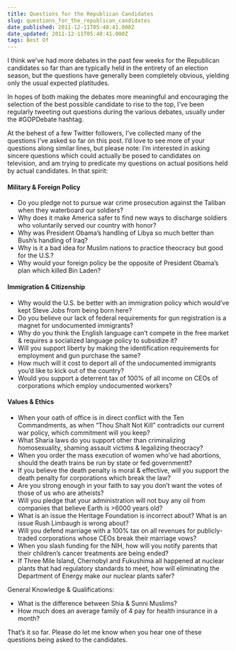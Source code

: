 ```yaml
---
title: Questions for the Republican Candidates
slug: questions_for_the_republican_candidates
date_published: 2011-12-11T05:48:41.000Z
date_updated: 2011-12-11T05:48:41.000Z
tags: Best Of
---
```


I think we’ve had more debates in the past few weeks for the Republican candidates so far than are typically held in the entirety of an election season, but the questions have generally been completely obvious, yielding only the usual expected platitudes.

In hopes of both making the debates more meaningful and encouraging the selection of the best possible candidate to rise to the top, I’ve been regularly tweeting out questions during the various debates, usually under the #GOPDebate hashtag.

At the behest of a few Twitter followers, I’ve collected many of the questions I’ve asked so far on this post. I’d love to see more of your questions along similar lines, but please note: I’m interested in asking sincere questions which could actually be posed to candidates on television, and am trying to predicate my questions on actual positions held by actual candidates. In that spirit:

#### Military & Foreign Policy

- Do you pledge not to pursue war crime prosecution against the Taliban when they waterboard our soldiers?
- Why does it make America safer to find new ways to discharge soldiers who voluntarily served our country with honor?
- Why was President Obama’s handling of Libya so much better than Bush’s handling of Iraq?
- Why is it a bad idea for Muslim nations to practice theocracy but good for the U.S.?
- Why would your foreign policy be the opposite of President Obama’s plan which killed Bin Laden?

#### Immigration & Citizenship

- Why would the U.S. be better with an immigration policy which would’ve kept Steve Jobs from being born here?
- Do you believe our lack of federal requirements for gun registration is a magnet for undocumented immigrants?
- Why do you think the English language can’t compete in the free market & requires a socialized language policy to subsidize it?
- Will you support liberty by making the identification requirements for employment and gun purchase the same?
- How much will it cost to deport all of the undocumented immigrants you’d like to kick out of the country?
- Would you support a deterrent tax of 100% of all income on CEOs of corporations which employ undocumented workers?

#### Values & Ethics

- When your oath of office is in direct conflict with the Ten Commandments, as when “Thou Shalt Not Kill” contradicts our current war policy, which commitment will you keep?
- What Sharia laws do you support other than criminalizing homosexuality, shaming assault victims & legalizing theocracy?
- When you order the mass execution of women who’ve had abortions, should the death trains be run by state or fed governmentt?
- If you believe the death penalty is moral & effective, will you support the death penalty for corporations which break the law?
- Are you strong enough in your faith to say you don’t want the votes of those of us who are atheists?
- Will you pledge that your administration will not buy any oil from companies that believe Earth is >6000 years old?
- What is an issue the Heritage Foundation is incorrect about? What is an issue Rush Limbaugh is wrong about?
- Will you defend marriage with a 100% tax on all revenues for publicly-traded corporations whose CEOs break their marriage vows?
- When you slash funding for the NIH, how will you notify parents that their children’s cancer treatments are being ended?
- If Three Mile Island, Chernobyl and Fukushima all happened at nuclear plants that had regulatory standards to meet, how will eliminating the Department of Energy make our nuclear plants safer?

General Knowledge & Qualifications:
- What is the difference between Shia & Sunni Muslims?
- How much does an average family of 4 pay for health insurance in a month?

That’s it so far. Please do let me know when you hear one of these questions being asked to the candidates.
